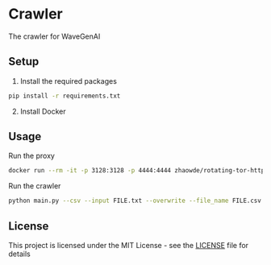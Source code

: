 # Crawler
The crawler for WaveGenAI

## Setup

1. Install the required packages
```bash
pip install -r requirements.txt
```

2. Install Docker

## Usage

Run the proxy
```bash
docker run --rm -it -p 3128:3128 -p 4444:4444 zhaowde/rotating-tor-http-proxy
```


Run the crawler
```bash
python main.py --csv --input FILE.txt --overwrite --file_name FILE.csv
```

## License

This project is licensed under the MIT License - see the [LICENSE](LICENSE) file for details